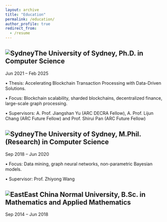 ```yaml
---
layout: archive
title: "Education"
permalink: /education/
author_profile: true
redirect_from:
  - /resume
---
```


![Sydney](../images/sydney1.jpg)The University of Sydney, Ph.D. in Computer Science
-
Jun 2021 – Feb 2025

• Thesis: Accelerating Blockchain Transaction Processing with Data-Driven Solutions.

• Focus: Blockchain scalability, sharded blockchains, decentralized finance, large-scale graph processing.

• Supervisors: A. Prof. Jiangshan Yu (ARC DECRA Fellow), A. Prof. Lijun Chang (ARC Future Fellow) and Prof. Shirui Pan (ARC Future Fellow)


![Sydney](../images/sydney1.jpg)The University of Sydney, M.Phil. (Research) in Computer Science
-
Sep 2018 – Jun 2020

• Focus: Data mining, graph neural networks, non-parametric Bayesian models.

• Supervisor: Prof. Zhiyong Wang


![East](../images/east1.jpg)East China Normal University, B.Sc. in Mathematics and Applied Mathematics
-
Sep 2014 – Jun 2018
